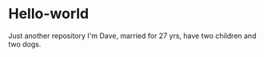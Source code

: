# Hello-world
Just another repository
I'm Dave, married for 27 yrs, have two children and two dogs.
